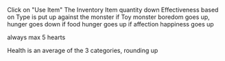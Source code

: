 Click on "Use Item"
The Inventory Item quantity down
Effectiveness based on Type is put up against the monster
if Toy
    monster boredom goes up, hunger goes down
if food 
    hunger goes up
if affection
    happiness goes up

 always max 5 hearts

Health is an average of the 3 categories, rounding up
